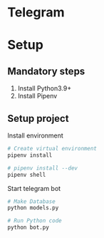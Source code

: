 # Telegram

# Setup

## Mandatory steps
1. Install Python3.9+
2. Install Pipenv

## Setup project
Install environment
```bash
# Create virtual environment
pipenv install

# pipenv install --dev
pipenv shell
```

Start telegram bot
```bash
# Make Database
python models.py

# Run Python code
python bot.py
```